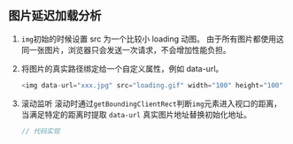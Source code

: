## 图片延迟加载分析

1. `img`初始的时候设置 src 为一个比较小 loading 动图。
   由于所有图片都使用这同一张图片，浏览器只会发送一次请求，不会增加性能负担。
2. 将图片的真实路径绑定给一个自定义属性，例如 data-url。
   ```javascript
   <img data-url="xxx.jpg" src="loading.gif" width="100" height="100" />
   ```
3. 滚动监听
   滚动时通过`getBoundingClientRect`判断`img`元素进入视口的距离，当满足特定的距离时提取 `data-url` 真实图片地址替换初始化地址。

   ```javascript
   // 代码实现
   ```
